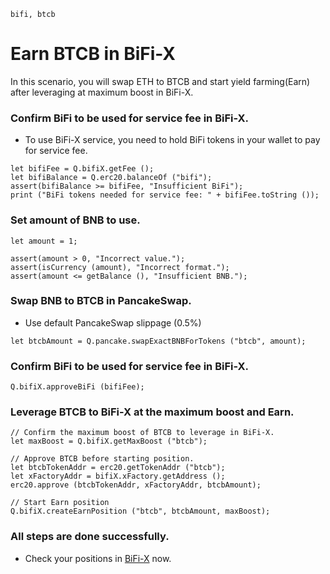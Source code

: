 ```meta-Currency
bifi, btcb
```

# Earn BTCB in BiFi-X

In this scenario, you will swap ETH to BTCB and start yield farming(Earn) after leveraging at maximum boost in BiFi-X.

### Confirm BiFi to be used for service fee in BiFi-X.

- To use BiFi-X service, you need to hold BiFi tokens in your wallet to pay for service fee.

```output-Dynamic
let bifiFee = Q.bifiX.getFee ();
let bifiBalance = Q.erc20.balanceOf ("bifi");
assert(bifiBalance >= bifiFee, "Insufficient BiFi");
print ("BiFi tokens needed for service fee: " + bifiFee.toString ());
```

### Set amount of BNB to use.

```input BNB
let amount = 1;
```

```input-Verify
assert(amount > 0, "Incorrect value.");
assert(isCurrency (amount), "Incorrect format.");
assert(amount <= getBalance (), "Insufficient BNB.");
```

### Swap BNB to BTCB in PancakeSwap.

- Use default PancakeSwap slippage (0.5%)

```taster
let btcbAmount = Q.pancake.swapExactBNBForTokens ("btcb", amount);
```

### Confirm BiFi to be used for service fee in BiFi-X.

```taster
Q.bifiX.approveBiFi (bifiFee);
```

### Leverage BTCB to BiFi-X at the maximum boost and Earn.

```taster
// Confirm the maximum boost of BTCB to leverage in BiFi-X.
let maxBoost = Q.bifiX.getMaxBoost ("btcb");

// Approve BTCB before starting position.
let btcbTokenAddr = erc20.getTokenAddr ("btcb");
let xFactoryAddr = bifiX.xFactory.getAddress ();
erc20.approve (btcbTokenAddr, xFactoryAddr, btcbAmount);

// Start Earn position
Q.bifiX.createEarnPosition ("btcb", btcbAmount, maxBoost);
```

### All steps are done successfully.

- Check your positions in [BiFi-X](https://x.bifi.finance/) now.
